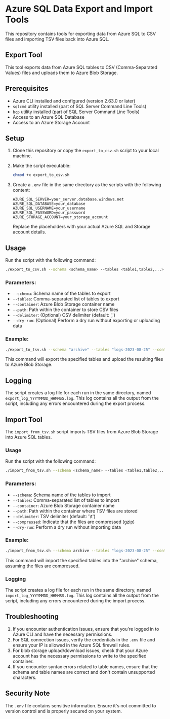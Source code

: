 # Azure SQL Data Export and Import Tools

This repository contains tools for exporting data from Azure SQL to CSV files and importing TSV files back into Azure SQL.

## Export Tool

This tool exports data from Azure SQL tables to CSV (Comma-Separated Values) files and uploads them to Azure Blob Storage.

## Prerequisites

- Azure CLI installed and configured (version 2.63.0 or later)
- `sqlcmd` utility installed (part of SQL Server Command Line Tools)
- `bcp` utility installed (part of SQL Server Command Line Tools)
- Access to an Azure SQL Database
- Access to an Azure Storage Account

## Setup

1. Clone this repository or copy the `export_to_csv.sh` script to your local machine.

2. Make the script executable:
   ``` bash
   chmod +x export_to_csv.sh
   ```

3. Create a `.env` file in the same directory as the scripts with the following content:
   ``` plaintext
   AZURE_SQL_SERVER=your_server.database.windows.net
   AZURE_SQL_DATABASE=your_database
   AZURE_SQL_USERNAME=your_username
   AZURE_SQL_PASSWORD=your_password
   AZURE_STORAGE_ACCOUNT=your_storage_account
   ```
   Replace the placeholders with your actual Azure SQL and Storage account details.

## Usage

Run the script with the following command:

``` bash
./export_to_csv.sh --schema <schema_name> --tables <table1,table2,...> --container <container-name> --path <blob-path> [--delimiter <delimiter>] [--dry-run]
```

### Parameters:

- `--schema`: Schema name of the tables to export
- `--tables`: Comma-separated list of tables to export
- `--container`: Azure Blob Storage container name
- `--path`: Path within the container to store CSV files
- `--delimiter`: (Optional) CSV delimiter (default: ',')
- `--dry-run`: (Optional) Perform a dry run without exporting or uploading data

### Example:

``` bash
./export_to_tsv.sh --schema "archive" --tables "logs-2023-08-25" --container "sqlbackup" --path "archive/logs" --compress --generate-ddl --overwrite
```

This command will export the specified tables and upload the resulting files to Azure Blob Storage.

## Logging

The script creates a log file for each run in the same directory, named `export_log_YYYYMMDD_HHMMSS.log`. This log contains all the output from the script, including any errors encountered during the export process.

## Import Tool

The `import_from_tsv.sh` script imports TSV files from Azure Blob Storage into Azure SQL tables.

### Usage

Run the script with the following command:

``` bash
./import_from_tsv.sh --schema <schema_name> --tables <table1,table2,...> --container <container-name> --path <blob-path> [--delimiter <delimiter>] [--compressed] [--dry-run]
```

### Parameters:

- `--schema`: Schema name of the tables to import
- `--tables`: Comma-separated list of tables to import
- `--container`: Azure Blob Storage container name
- `--path`: Path within the container where TSV files are stored
- `--delimiter`: TSV delimiter (default: '\t')
- `--compressed`: Indicate that the files are compressed (gzip)
- `--dry-run`: Perform a dry run without importing data

### Example:

``` bash
./import_from_tsv.sh --schema archive --tables "logs-2023-08-25" --container "sqlbackup" --path "archive/logs" --compressed
```

This command will import the specified tables into the "archive" schema, assuming the files are compressed.

### Logging

The script creates a log file for each run in the same directory, named `import_log_YYYYMMDD_HHMMSS.log`. This log contains all the output from the script, including any errors encountered during the import process.

## Troubleshooting

1. If you encounter authentication issues, ensure that you're logged in to Azure CLI and have the necessary permissions.
2. For SQL connection issues, verify the credentials in the `.env` file and ensure your IP is allowed in the Azure SQL firewall rules.
3. For blob storage upload/download issues, check that your Azure account has the necessary permissions to write to the specified container.
4. If you encounter syntax errors related to table names, ensure that the schema and table names are correct and don't contain unsupported characters.

## Security Note

The `.env` file contains sensitive information. Ensure it's not committed to version control and is properly secured on your system.
